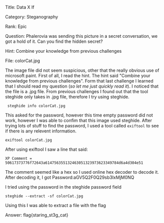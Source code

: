 Title: Data X If

Category: Steganography

Rank: Epic

Question: Phalerovia was sending this picture in a secret conversation, we got a hold of it. Can you find the hidden secret?

Hint: Combine your knowledge from previous challenges

File: colorCat.jpg

The image file did not seem suspicious, other that the really obvious use of microsoft paint. First of all, I read the hint. The hint said "Combine your knowledge from previous challenges". Form that last challenge I learned that I should read my question (*so let me just quickly read it*). I noticed that the file is a .jpg file. From previous challenges I found out that the tool steghide only takes in .jpg file, therefore I try using steghide. 

```
 steghide info colorCat.jpg
```

This asked for the password, however this time empty password did not work, however I was able to confim that this image used steghide. After trying lots of stuff to find the password, I used a tool called `exiftool` to see if there is any relevent information.

```
exiftool colorCat.jpg
```
After using exiftool I saw a line that said:
```
XP Comment = 50617373776f72643a614756355132463051323973623349784d6a4d304e51
```
The comment seemed like a hex so I used online hex decoder to decode it. After decoding it, I got 
Password:aGV5Q2F0Q29sb3IxMjM0NQ

I tried using the password in the steghide password field
```
steghide --extract -sf colorCat.jpg
```

Using this I was able to extract a file with the flag

Answer: flag{staring_st3g_cat}